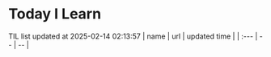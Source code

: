 # Today I Learn 
TIL list updated at 2025-02-14 02:13:57
| name | url | updated time |
| :--- | -- | -- |
